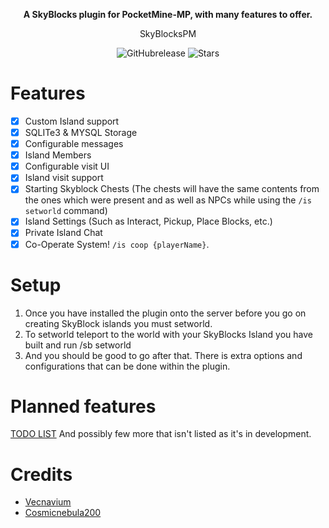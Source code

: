 <p align="center">
    <b>A SkyBlocks plugin for PocketMine-MP, with many features to offer.</b>
  
  <p align="center">
SkyBlocksPM
</p>

<p align="center">
    <img alt="GitHubrelease" src="https://img.shields.io/github/v/release/Vecnavium-pm-pl/SkyBlocksPM?label=release&sort=semver">
      <img alt="Stars" src= "https://img.shields.io/github/stars/Vecnavium-pm-pl/SkyBlocksPM?style=for-the-badge">
</p>

# Features 

- [x] Custom Island support
- [x] SQLITe3 & MYSQL Storage
- [x] Configurable messages
- [x] Island Members
- [x] Configurable visit UI
- [x] Island visit support
- [x] Starting Skyblock Chests (The chests will have the same contents from the ones which were present and as well as NPCs while using the `/is setworld` command)
- [x] Island Settings (Such as Interact, Pickup, Place Blocks, etc.)
- [x] Private Island Chat
- [X] Co-Operate System! `/is coop {playerName}`.

# Setup 

1. Once you have installed the plugin onto the server before you go on creating SkyBlock islands you must setworld.
2. To setworld teleport to the world with your SkyBlocks Island you have built and run /sb setworld
3. And you should be good to go after that. There is extra options and configurations that can be done within the plugin.


# Planned features

[TODO LIST](TODO.md)
And possibly few more that isn't listed as it's in development.

# Credits 

- [Vecnavium](https://github.com/Vecnavium)
- [Cosmicnebula200](https://github.com/cosmicnebula200) 

